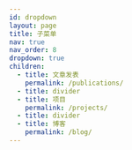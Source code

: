 ```yaml
---
id: dropdown
layout: page
title: 子菜单
nav: true
nav_order: 8
dropdown: true
children:
  - title: 文章发表
    permalink: /publications/
  - title: divider
  - title: 项目
    permalink: /projects/
  - title: divider
  - title: 博客
    permalink: /blog/
---
```

